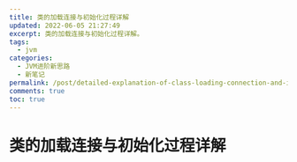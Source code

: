 ```yaml
---
title: 类的加载连接与初始化过程详解
updated: 2022-06-05 21:27:49
excerpt: 类的加载连接与初始化过程详解。
tags:
  - jvm
categories:
  - JVM进阶新思路
  - 新笔记
permalink: /post/detailed-explanation-of-class-loading-connection-and-initialization-process.html
comments: true
toc: true
---
```

# 类的加载连接与初始化过程详解